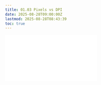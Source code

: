 ```yaml
---
title: 01.03 Pixels vs DPI
date: 2025-08-28T09:00:00Z
lastmod: 2025-08-28T08:43:39
toc: true
---
```


![Link to included file content](../../../../photography/pixel-dimensions-vs-dpi.md)
